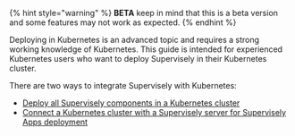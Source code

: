 {% hint style="warning" %}
**BETA** keep in mind that this is a beta version and some features may not work as expected.
{% endhint %}

Deploying in Kubernetes is an advanced topic and requires a strong working knowledge of Kubernetes. This guide is intended for experienced Kubernetes users who want to deploy Supervisely in their Kubernetes cluster.

There are two ways to integrate Supervisely with Kubernetes:

- [Deploy all Supervisely components in a Kubernetes cluster](installation.md)
- [Connect a Kubernetes cluster with a Supervisely server for Supervisely Apps deployment](agent.md)
